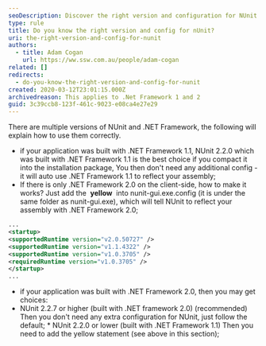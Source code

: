 ```yaml
---
seoDescription: Discover the right version and configuration for NUnit to ensure seamless integration with .NET Framework 1.1 or 2.0, and boost your testing experience.
type: rule
title: Do you know the right version and config for nUnit?
uri: the-right-version-and-config-for-nunit
authors:
  - title: Adam Cogan
    url: https://ww.ssw.com.au/people/adam-cogan
related: []
redirects:
  - do-you-know-the-right-version-and-config-for-nunit
created: 2020-03-12T23:01:15.000Z
archivedreason: This applies to .Net Framework 1 and 2
guid: 3c39ccb8-123f-461c-9023-e08ca4e27e29
---
```


There are multiple versions of NUnit and .NET Framework, the following will explain how to use them correctly.

<!--endintro-->

- if your application was built with .NET Framework 1.1, NUnit 2.2.0 which was built with .NET Framework 1.1 is the best choice if you compact it into the installation package, You then don't need any additional config - it will auto use .NET Framework 1.1 to reflect your assembly;
- If there is only .NET Framework 2.0 on the client-side, how to make it works?
  Just add the  **yellow**  into nunit-gui.exe.config (it is under the same folder as nunit-gui.exe), which will tell NUnit to reflect your assembly with .NET Framework 2.0;

```xml
...
<startup>
<supportedRuntime version="v2.0.50727" />
<supportedRuntime version="v1.1.4322" />
<supportedRuntime version="v1.0.3705" />
<requiredRuntime version="v1.0.3705" />
</startup>
...
```

- if your application was built with .NET Framework 2.0, then you may get choices:
- NUnit 2.2.7 or higher (built with .NET framework 2.0) (recommended)
  Then you don't need any extra configuration for NUnit, just follow the default; \* NUnit 2.2.0 or lower (built with .NET Framework 1.1)
  Then you need to add the yellow statement (see above in this section);
